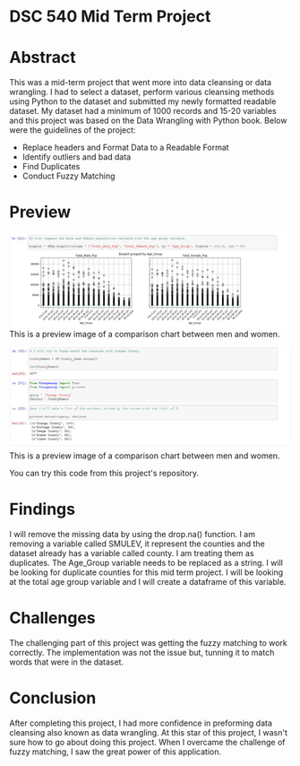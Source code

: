 # DSC 540 Mid Term Project
# Abstract
This was a  mid-term project that went more into data cleansing or data wrangling. I had to select a dataset, perform various cleansing methods using Python to the dataset and submitted my newly formatted readable dataset. My dataset had a minimum of 1000 records and 15-20 variables and this project was based on the Data Wrangling with Python book. Below were the guidelines of the project:

* Replace headers and Format Data to a Readable Format 
* Identify outliers and bad data 
* Find Duplicates
* Conduct Fuzzy Matching

# Preview

![Preview of midterm image 01](https://github.com/micgonzalez/DSC540_Mid_Term_Project/blob/master/dsc540_midterm_chart_01.png)
This is a preview image of a comparison chart between men and women.

![Preview of midterm image 02](https://github.com/micgonzalez/DSC540_Mid_Term_Project/blob/master/dsc540_midterm_chart_02.png)
This is a preview image of a comparison chart between men and women.

You can try this code from this project's repository.

# Findings
I will remove the missing data by using the drop.na() function. I am removing a variable called SMULEV, it represent the counties and the dataset already has a variable called county. I am treating them as duplicates. The Age_Group variable needs to be replaced as a string. I will be looking for duplicate counties for this mid term project. I will be looking at the total age group variable and I will create a dataframe of this variable.

# Challenges
The challenging part of this project was getting the fuzzy matching to work correctly. The implementation was not the issue but, tunning it to match words that were in the dataset.

# Conclusion
After completing this project, I had more confidence in preforming data cleansing also known as data wrangling. At this star of this project, I wasn't sure how to go about doing this project. When I overcame the challenge of fuzzy matching, I saw the great power of this application.
